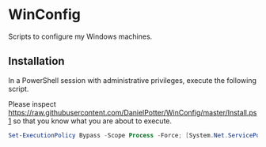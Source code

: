 # WinConfig

Scripts to configure my Windows machines.

## Installation

In a PowerShell session with administrative privileges, execute the following script.

Please inspect <https://raw.githubusercontent.com/DanielPotter/WinConfig/master/Install.ps1> so that you know what you are about to execute.

```powershell
Set-ExecutionPolicy Bypass -Scope Process -Force; [System.Net.ServicePointManager]::SecurityProtocol = [System.Net.ServicePointManager]::SecurityProtocol -bor 3072; iex "& { $((New-Object System.Net.WebClient).DownloadString('https://raw.githubusercontent.com/DanielPotter/WinConfig/master/Install.ps1')) } -Config https://raw.githubusercontent.com/DanielPotter/WinConfig/master/Example.jsonc -Verbose"
```
